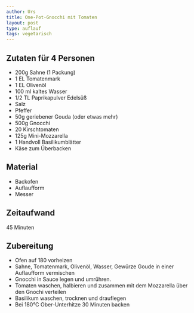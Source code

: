 ```yaml
---
author: Urs
title: One-Pot-Gnocchi mit Tomaten
layout: post
type: auflauf
tags: vegetarisch
---
```

## Zutaten für 4 Personen
* 200g Sahne (1 Packung)
* 1 EL Tomatenmark
* 1 EL Olivenöl
* 100 ml kaltes Wasser
* 1/2 TL Paprikapulver Edelsüß
* Salz
* Pfeffer
* 50g geriebener Gouda (oder etwas mehr)
* 500g Gnocchi
* 20 Kirschtomaten
* 125g Mini-Mozzarella
* 1 Handvoll Basilikumblätter
* Käse zum Überbacken
  
## Material
 * Backofen
 * Auflaufform
 * Messer

## Zeitaufwand
 45 Minuten

## Zubereitung
 * Ofen auf 180 vorheizen
 * Sahne, Tomatenmark, Olivenöl, Wasser, Gewürze Goude in einer Auflaufform vermischen
 * Gnocchi in Sauce legen und umrühren.
 * Tomaten waschen, halbieren und zusammen mit dem Mozzarella über den Gnochi verteilen
 * Basilikum waschen, trocknen und drauflegen
 * Bei 180°C Ober-Unterhitze 30 Minuten backen

